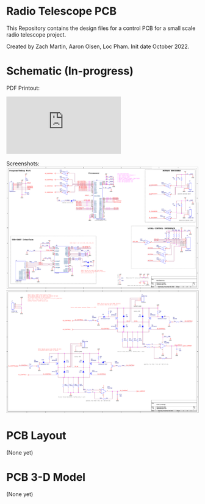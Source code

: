 # Radio Telescope PCB
This Repository contains the design files for a control PCB for a small scale radio telescope project. 

Created by Zach Martin, Aaron Olsen, Loc Pham. 
Init date October 2022. 

# Schematic (In-progress)
PDF Printout: 

![PDF](https://github.com/drkntz/radiotelescope-PCB/blob/main/Docs/radiotelescope.pdf)

Screenshots:
![SCH_1](https://github.com/drkntz/radiotelescope-pcb/blob/main/Docs/radiotelescope-SCH-V01_1.png)
![SCH_2](https://github.com/drkntz/radiotelescope-pcb/blob/main/Docs/radiotelescope-SCH-V01_2.png)

# PCB Layout
(None yet)

# PCB 3-D Model
(None yet)

